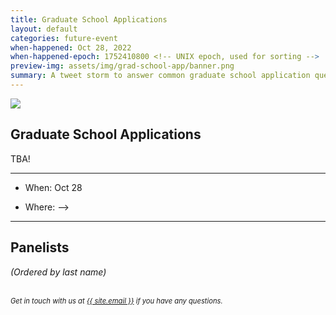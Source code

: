 ```yaml
---
title: Graduate School Applications
layout: default
categories: future-event
when-happened: Oct 28, 2022
when-happened-epoch: 1752410800 <!-- UNIX epoch, used for sorting -->
preview-img: assets/img/grad-school-app/banner.png
summary: A tweet storm to answer common graduate school application questions.
---
```



<img src="{{ 'assets/img/grad-school-app/banner.png' | relative_url }}">

<!-- > Ask questions for the panel anonymously -->
<!-- [on the QnA page](https://app.sli.do/event/muvx8icUQr3w3kz6kNaEXA) -->
<!-- <p>
<b style="color: maroon; font-size: 1.4em;">Update</b>
<hr style="width: 4em; background-color: maroon;">
This event has concluded. We'll update this page with recordings soon.<br>
Meanwhile, checkout the livestream on YouTube: <a href="https://youtu.be/fDTzyUGGuh8">https://youtu.be/fDTzyUGGuh8</a>
</p>
<hr> -->



## Graduate School Applications
TBA!

<hr>

* When:  
  <!-- * <div style="font-weight: bold;" class="time-fmt-local" data-start="1652374800" data-duration="3600" data-show-timezone-link="true"></div> -->
  <!-- <a target=_blank class="text-small" href="{{ 'https://calendar.google.com/calendar/ical/c_sodit929fdca7hekmhfhck6efs%40group.calendar.google.com/private-8245e4bf06cf36b1e2e8fda09ce803c0/basic.ics' | relative_url }}">ical <i class="fa fa-calendar" aria-hidden="true"></i></a> -->
  Oct 28
<!-- | <a target=_blank class="text-small" href="https://calendar.google.com/event?action=TEMPLATE&tmeid=MGZlY2xnMzAzcHJzMzFwY3Ixb3ZuM2EwdTIgY19zb2RpdDkyOWZkY2E3aGVrbWhmaGNrNmVmc0Bn&tmsrc=c_sodit929fdca7hekmhfhck6efs%40group.calendar.google.com">Google Calendar <img class="line-height" src="https://upload.wikimedia.org/wikipedia/commons/a/a5/Google_Calendar_icon_%282020%29.svg"/></a> -->
* Where:
  <!-- * The session will be live on Zoom and streamed on YouTube, Twitch and BiliBili.  
    <!-- * <a class="external-link" href="https://ucsd.zoom.us/j/97252368782?pwd=Y0lXLzgveGVMU2tpQ1J3NmI3QmZpZz09" target=_blank>Join live on Zoom</a>   -->
    <!-- * <a href="https://youtu.be/fDTzyUGGuh8" target=_blank class="external-link">YouTube</a>  
    * <a href="https://www.twitch.tv/studentssystems" target=_blank class="external-link">Twitch</a>  
    * <a href="https://www.bilibili.com/video/BV1uB4y197o2" target=_blank class="external-link">BiliBili (哔哩哔哩)</a>   --> -->
<hr>


<!-- <div class="section-header">Submit your questions!</div>
<div class="section-content">
    <iframe class="loading-white-bg" src="https://app.sli.do/event/muvx8icUQr3w3kz6kNaEXA" height="100%" width="100%" style="min-height: 560px;"></iframe>
</div>
<br> -->

## Panelists
*(Ordered by last name)*  


<!-- <div class="bio">
<img class="headshot" src="{{ 'assets/img/panel-may-22/yzhou.jpg' | relative_url }}" alt="Yang Zhou's Potrait"/>

<a target=_blank href="https://yangzhou1997.github.io/">Yang Zhou | PhD Student, Harvard University</a><br>

Yuan is a fourth-year Ph.D. student @ Harvard University, advised by Prof. Minlan
Yu and Prof. James Mickens. He is broadly interested in networked systems. In
particular, his work focuses on remote memory, smart NIC security, and network
telemetry. He received the M.S. in computer Science @ Harvard University
in 2021. He received the B.S. in Computer Science @ Peking University in 2018,
advised by Prof. Tong Yang, where he researched data stream (or one-pass
randomized) algorithms.

</div> -->

<!-- <hr> -->
<br>
<div style="font-size: 0.8em;">
    <i>
    Get in touch with us at <a class="external-link" target='_blank' href="mailto:{{ site.email }}">{{ site.email }}</a> if you have any questions.
    </i>
</div>
<br>

